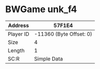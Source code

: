 
#  BWGame unk_f4
Address   | 57F1E4
----------|-------------
Player ID | -11360 (Byte Offset: 0)
Size 	  | 4
Length 	  | 1
SC:R      | Simple Data


